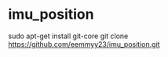 imu_position
============

sudo apt-get install git-core
git clone https://github.com/eemmyy23/imu_position.git
